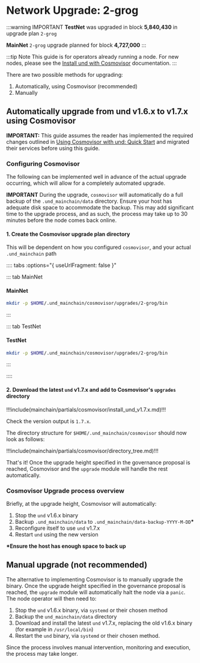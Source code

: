 # Network Upgrade: 2-grog

:::warning IMPORTANT
**TestNet** was upgraded in block **5,840,430** in upgrade plan `2-grog`

**MainNet** `2-grog` upgrade planned for block **4,727,000**
:::

:::tip Note
This guide is for operators already running a node. For new nodes, please see the
[Install und with Cosmovisor](../software/cosmovisor/install_und_with_cosmovisor.md)
documentation.
:::

There are two possible methods for upgrading:

1. Automatically, using Cosmovisor (recommended)
2. Manually

## Automatically upgrade from und v1.6.x to v1.7.x using Cosmovisor

**IMPORTANT:** This guide assumes the reader has implemented the required changes outlined in
[Using Cosmovisor with und: Quick Start](cosmovisor.md) and migrated their services before using this guide.

### Configuring Cosmovisor

The following can be implemented well in advance of the actual upgrade occurring, which will allow
for a completely automated upgrade.

**IMPORTANT** During the upgrade, `cosmovisor` will automatically do a full backup of the `.und_mainchain/data`
directory. Ensure your host has adequate disk space to accommodate the backup. This may add significant time
to the upgrade process, and as such, the process may take up to 30 minutes before the node comes back online.

#### 1. Create the Cosmovisor upgrade plan directory

This will be dependent on how you configured `cosmovisor`, and your actual `.und_mainchain` path

:::: tabs :options="{ useUrlFragment: false }"

::: tab MainNet
#### MainNet

```bash
mkdir -p $HOME/.und_mainchain/cosmovisor/upgrades/2-grog/bin
```

:::

::: tab TestNet
#### TestNet

```bash
mkdir -p $HOME/.und_mainchain/cosmovisor/upgrades/2-grog/bin
```
:::

::::

#### 2. Download the latest `und` v1.7.x and add to Cosmovisor's `upgrades` directory

!!!include(mainchain/partials/cosmovisor/install_und_v1.7.x.md)!!!

Check the version output is `1.7.x`.

The directory structure for `$HOME/.und_mainchain/cosmovisor` should now look as follows:

!!!include(mainchain/partials/cosmovisor/directory_tree.md)!!!

That's it! Once the upgrade height specified in the governance proposal is reached, Cosmovisor and the `upgrade`
module will handle the rest automatically.

### Cosmovisor Upgrade process overview

Briefly, at the upgrade height, Cosmovisor will automatically:

1. Stop the `und` v1.6.x binary
2. Backup `.und_mainchain/data` to `.und_mainchain/data-backup-YYYY-M-DD`__*__
3. Reconfigure itself to use `und` v1.7.x
4. Restart `und` using the new version

__*Ensure the host has enough space to back up__

## Manual upgrade (not recommended)

The alternative to implementing Cosmovisor is to manually upgrade the binary. Once the upgrade height specified in the
governance proposal is reached, the `upgrade` module will automatically halt the node via a `panic`. The node operator
will then need to:

1. Stop the `und` v1.6.x binary, via `systemd` or their chosen method
2. Backup the `und_mainchain/data` directory
3. Download and install the latest `und` v1.7.x, replacing the old v1.6.x binary (for example in `/usr/local/bin`)
4. Restart the `und` binary, via `systemd` or their chosen method.

Since the process involves manual intervention, monitoring and execution, the process may take longer.
